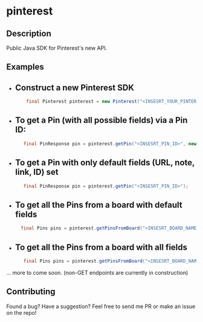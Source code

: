 # pinterest

## Description

Public Java SDK for Pinterest's new API.

## Examples

- Construct a new Pinterest SDK
  - 
   ```java 
       final Pinterest pinterest = new Pinterest("<INSESRT_YOUR_PINTEREST_ACCESS_TOKEN>");
    ```
    
- To get a Pin (with all possible fields) via a Pin ID:
  - 
   ```java 
      final PinResponse pin = pinterest.getPin("<INSESRT_PIN_ID>", new PinFields().setAll());
   ```
   
- To get a Pin with only default fields (URL, note, link, ID) set
  - 
  ```java
     final PinResponse pin = pinterest.getPin("<INSESRT_PIN_ID>");
  ```
    
- To get all the Pins from a board with default fields
  - 
  ```java 
    final Pins pins = pinterest.getPinsFromBoard("<INSESRT_BOARD_NAME>");
  ```
    
- To get all the Pins from a board with all fields
  - 
  ```java 
     final Pins pins = pinterest.getPinsFromBoard("<INSESRT_BOARD_NAME>", new PinFields().setAll());
  ```
  
... more to come soon. (non-GET endpoints are currently in construction)

## Contributing

Found a bug? Have a suggestion? Feel free to send me PR or make an issue on the repo!
